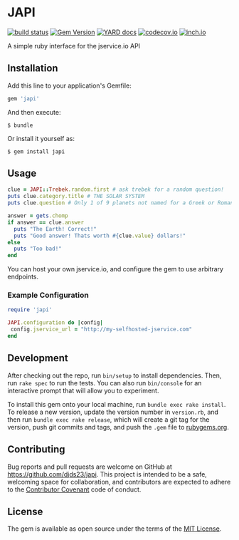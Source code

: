 # JAPI

[![build status](https://travis-ci.org/djds23/jApi.svg?branch=master)](https://travis-ci.org/djds23/github-notif-helper)
[![Gem Version](https://badge.fury.io/rb/japi.svg)](https://rubygems.org/gems/japi)
[![YARD docs](https://img.shields.io/badge/yard-docs-blue.svg)](http://www.rubydoc.info/github/djds23/jApi)
[![codecov.io](https://codecov.io/github/djds23/jApi/coverage.svg?branch=master)](https://codecov.io/github/djds23/jApi?branch=master)
[![inch.io](https://inch-ci.org/github/djds23/jApi.svg?branch=master)](https://inch-ci.org/github/djds23/jApi)

A simple ruby interface for the jservice.io API

## Installation

Add this line to your application's Gemfile:

```ruby
gem 'japi'
```

And then execute:

    $ bundle

Or install it yourself as:

    $ gem install japi

## Usage

```ruby
clue = JAPI::Trebek.random.first # ask trebek for a random question!
puts clue.category.title # THE SOLAR SYSTEM
puts clue.question # Only 1 of 9 planets not named for a Greek or Roman mythological figure

answer = gets.chomp
if answer == clue.answer
  puts "The Earth! Correct!"
  puts "Good answer! Thats worth #{clue.value} dollars!"
else
  puts "Too bad!"
end
```

You can host your own jservice.io, and configure the gem to use arbitrary endpoints.

### Example Configuration

```ruby
require 'japi'

JAPI.configuration do |config|
 config.jservice_url = "http://my-selfhosted-jservice.com"
end
```

## Development

After checking out the repo, run `bin/setup` to install dependencies. Then, run `rake spec` to run the tests. You can also run `bin/console` for an interactive prompt that will allow you to experiment.

To install this gem onto your local machine, run `bundle exec rake install`. To release a new version, update the version number in `version.rb`, and then run `bundle exec rake release`, which will create a git tag for the version, push git commits and tags, and push the `.gem` file to [rubygems.org](https://rubygems.org).

## Contributing

Bug reports and pull requests are welcome on GitHub at https://github.com/djds23/japi. This project is intended to be a safe, welcoming space for collaboration, and contributors are expected to adhere to the [Contributor Covenant](contributor-covenant.org) code of conduct.


## License

The gem is available as open source under the terms of the [MIT License](http://opensource.org/licenses/MIT).

